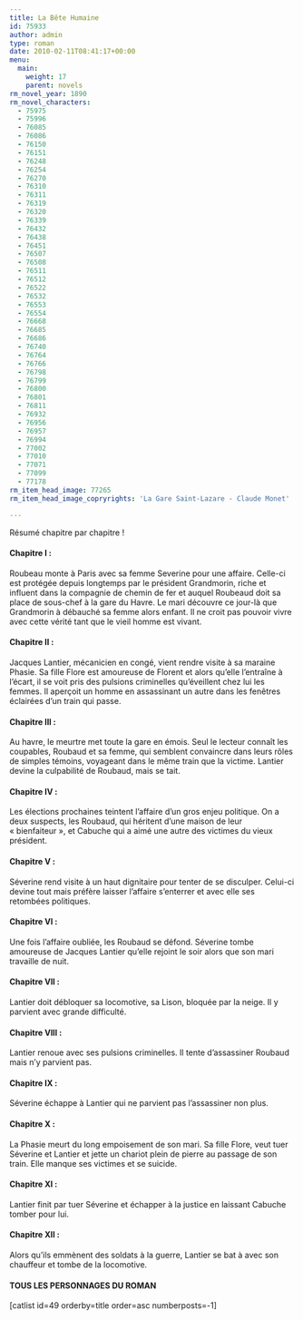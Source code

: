 ```yaml
---
title: La Bête Humaine
id: 75933
author: admin
type: roman
date: 2010-02-11T08:41:17+00:00
menu:
  main:
    weight: 17
    parent: novels
rm_novel_year: 1890
rm_novel_characters:
  - 75975
  - 75996
  - 76085
  - 76086
  - 76150
  - 76151
  - 76248
  - 76254
  - 76270
  - 76310
  - 76311
  - 76319
  - 76320
  - 76339
  - 76432
  - 76438
  - 76451
  - 76507
  - 76508
  - 76511
  - 76512
  - 76522
  - 76532
  - 76553
  - 76554
  - 76668
  - 76685
  - 76686
  - 76740
  - 76764
  - 76766
  - 76798
  - 76799
  - 76800
  - 76801
  - 76811
  - 76932
  - 76956
  - 76957
  - 76994
  - 77002
  - 77010
  - 77071
  - 77099
  - 77178
rm_item_head_image: 77265
rm_item_head_image_copryrights: 'La Gare Saint-Lazare - Claude Monet'

---
```

<div class="resumechap">
  <p>
    Résumé chapitre par chapitre !
  </p>
  
  <h4>
    Chapitre I :
  </h4>
  
  <p>
    Roubeau monte à Paris avec sa femme Severine pour une affaire. Celle-ci est protégée depuis longtemps par le président Grandmorin, riche et influent dans la compagnie de chemin de fer et auquel Roubeaud doit sa place de sous-chef à la gare du Havre. Le mari découvre ce jour-là que Grandmorin à débauché sa femme alors enfant. Il ne croit pas pouvoir vivre avec cette vérité tant que le vieil homme est vivant.
  </p>
  
  <h4>
    Chapitre II :
  </h4>
  
  <p>
    Jacques Lantier, mécanicien en congé, vient rendre visite à sa maraine Phasie. Sa fille Flore est amoureuse de Florent et alors qu&rsquo;elle l&rsquo;entraîne à l&rsquo;écart, il se voit pris des pulsions criminelles qu&rsquo;éveillent chez lui les femmes. Il aperçoit un homme en assassinant un autre dans les fenêtres éclairées d&rsquo;un train qui passe.
  </p>
  
  <h4>
    Chapitre III :
  </h4>
  
  <p>
    Au havre, le meurtre met toute la gare en émois. Seul le lecteur connaît les coupables, Roubaud et sa femme, qui semblent convaincre dans leurs rôles de simples témoins, voyageant dans le même train que la victime. Lantier devine la culpabilité de Roubaud, mais se tait.
  </p>
  
  <h4>
    Chapitre IV :
  </h4>
  
  <p>
    Les élections prochaines teintent l&rsquo;affaire d&rsquo;un gros enjeu politique. On a deux suspects, les Roubaud, qui héritent d&rsquo;une maison de leur &laquo;&nbsp;bienfaiteur&nbsp;&raquo;, et Cabuche qui a aimé une autre des victimes du vieux président.
  </p>
  
  <h4>
    Chapitre V :
  </h4>
  
  <p>
    Séverine rend visite à un haut dignitaire pour tenter de se disculper. Celui-ci devine tout mais préfère laisser l&rsquo;affaire s&rsquo;enterrer et avec elle ses retombées politiques.
  </p>
  
  <h4>
    Chapitre VI :
  </h4>
  
  <p>
    Une fois l&rsquo;affaire oubliée, les Roubaud se défond. Séverine tombe amoureuse de Jacques Lantier qu&rsquo;elle rejoint le soir alors que son mari travaille de nuit.
  </p>
  
  <h4>
    Chapitre VII :
  </h4>
  
  <p>
    Lantier doit débloquer sa locomotive, sa Lison, bloquée par la neige. Il y parvient avec grande difficulté.
  </p>
  
  <h4>
    Chapitre VIII :
  </h4>
  
  <p>
    Lantier renoue avec ses pulsions criminelles. Il tente d&rsquo;assassiner Roubaud mais n&rsquo;y parvient pas.
  </p>
  
  <h4>
    Chapitre IX :
  </h4>
  
  <p>
    Séverine échappe à Lantier qui ne parvient pas l&rsquo;assassiner non plus.
  </p>
  
  <h4>
    Chapitre X :
  </h4>
  
  <p>
    La Phasie meurt du long empoisement de son mari. Sa fille Flore, veut tuer Séverine et Lantier et jette un chariot plein de pierre au passage de son train. Elle manque ses victimes et se suicide.
  </p>
  
  <h4>
    Chapitre XI :
  </h4>
  
  <p>
    Lantier finit par tuer Séverine et échapper à la justice en laissant Cabuche tomber pour lui.
  </p>
  
  <h4>
    Chapitre XII :
  </h4>
  
  <p>
    Alors qu&rsquo;ils emmènent des soldats à la guerre, Lantier se bat à avec son chauffeur et tombe de la locomotive.
  </p>
</div>

<div class="bottomlinks">
  <h4>
    TOUS LES PERSONNAGES DU ROMAN
  </h4>
  
  <p>
    [catlist id=49 orderby=title order=asc numberposts=-1]
  </p>
</div>
